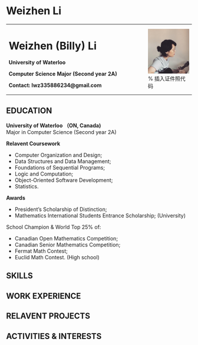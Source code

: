 # Weizhen Li 
<table border="0">
  <tr>
    <td width="75%">
      <h1>Weizhen (Billy) Li</h1>
      <p><b>University of Waterloo</b></p>
      <p><b>Computer Science Major (Second year 2A)</b></p>
      <p><b>Contact: lwz335886234@gmail.com</b></p>
    </td>
    <td width="25%">
      <img src="/billy.jpg" width="100%">      % 插入证件照代码
    </td>
  </tr>
</table>


## EDUCATION
**University of Waterloo （ON, Canada)**\
Major in Computer Science (Second year 2A)

**Relavent Coursework**
- Computer Organization and Design; 
- Data Structures and Data Management; 
- Foundations of Sequential Programs; 
- Logic and Computation; 
- Object-Oriented Software Development; 
- Statistics.

**Awards**
- President’s Scholarship of Distinction;
- Mathematics International Students Entrance Scholarship; (University)

School Champion & World Top 25% of: 
- Canadian Open Mathematics Competition;
- Canadian Senior Mathematics Competition; 
- Fermat Math Contest; 
- Euclid Math Contest. (High school)


## SKILLS

## WORK EXPERIENCE

## RELAVENT PROJECTS

## ACTIVITIES & INTERESTS
